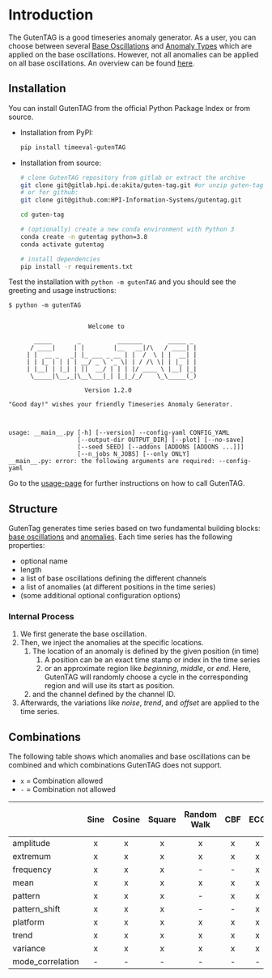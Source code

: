 # Introduction

The GutenTAG is a good timeseries anomaly generator.
As a user, you can choose between several [Base Oscillations](base-oscillations.md) and [Anomaly Types](anomaly-types.md) which are applied on the base oscillations.
However, not all anomalies can be applied on all base oscillations.
An overview can be found [here](#combinations).

## Installation

You can install GutenTAG from the official Python Package Index or from source.

- Installation from PyPI:

  ```bash
  pip install timeeval-gutenTAG
  ```

- Installation from source:

  ```bash
  # clone GutenTAG repository from gitlab or extract the archive
  git clone git@gitlab.hpi.de:akita/guten-tag.git #or unzip guten-tag.zip
  # or for github:
  git clone git@github.com:HPI-Information-Systems/gutentag.git

  cd guten-tag

  # (optionally) create a new conda environment with Python 3
  conda create -n gutentag python=3.8
  conda activate gutentag

  # install dependencies
  pip install -r requirements.txt
  ```

Test the installation with `python -m gutenTAG` and you should see the greeting and usage instructions:

```plain
$ python -m gutenTAG


                      Welcome to

       _____       _          _______       _____ _
      / ____|     | |        |__   __|/\   / ____| |
     | |  __ _   _| |_ ___ _ __ | |  /  \ | |  __| |
     | | |_ | | | | __/ _ \ '_ \| | / /\ \| | |_ | |
     | |__| | |_| | ||  __/ | | | |/ ____ \ |__| |_|
      \_____|\__,_|\__\___|_| |_|_/_/    \_\_____(_)

                     Version 1.2.0

"Good day!" wishes your friendly Timeseries Anomaly Generator.



usage: __main__.py [-h] [--version] --config-yaml CONFIG_YAML
                   [--output-dir OUTPUT_DIR] [--plot] [--no-save]
                   [--seed SEED] [--addons [ADDONS [ADDONS ...]]]
                   [--n_jobs N_JOBS] [--only ONLY]
__main__.py: error: the following arguments are required: --config-yaml
```
Go to the [usage-page](../usage.md) for further instructions on how to call GutenTAG.

## Structure

GutenTag generates time series based on two fundamental building blocks: [base oscillations](base-oscillations.md) and [anomalies](anomaly-types.md).
Each time series has the following properties:

- optional name
- length
- a list of base oscillations defining the different channels
- a list of anomalies (at different positions in the time series)
- (some additional optional configuration options)

### Internal Process

1. We first generate the base oscillation.
2. Then, we inject the anomalies at the specific locations.
    1. The location of an anomaly is defined by the given position (in time)
        1. A position can be an exact time stamp or index in the time series
        2. or an approximate region like _beginning_, _middle_, or _end_. Here, GutenTAG will randomly choose a cycle in the corresponding region and will use its start as position.
    2. and the channel defined by the channel ID.
3. Afterwards, the variations like _noise_, _trend_, and _offset_ are applied to the time series.

## Combinations

The following table shows which anomalies and base oscillations can be combined and
which combinations GutenTAG does not support.

- `x` = Combination allowed
- `-` = Combination not allowed

|                  | Sine  | Cosine | Square | Random Walk | CBF | ECG | Polynomial | Random Mode Jump | Formula | Sawtooth | Dirichlet | MLS |
|:-----------------|:-----:|:------:|:------:|:-----------:|:---:|:---:|:----------:|:----------------:|:-------:|:--------:|:---------:|:---:|
| amplitude        |   x   |   x    |   x    |      x      |  x  |  x  |     -      |        -         |    -    |    x     |     x     |  x  |
| extremum         |   x   |   x    |   x    |      x      |  x  |  x  |     x      |        -         |    x    |    x     |     x     |  x  |
| frequency        |   x   |   x    |   x    |      -      |  -  |  x  |     -      |        -         |    -    |    x     |     x     |  -  |
| mean             |   x   |   x    |   x    |      x      |  x  |  x  |     x      |        -         |    x    |    x     |     x     |  x  |
| pattern          |   x   |   x    |   x    |      -      |  x  |  x  |     -      |        -         |    -    |    x     |     x     |  x  |
| pattern_shift    |   x   |   x    |   x    |      -      |  -  |  x  |     -      |        -         |    -    |    x     |     x     |  -  |
| platform         |   x   |   x    |   x    |      x      |  x  |  x  |     x      |        -         |    x    |    x     |     x     |  x  |
| trend            |   x   |   x    |   x    |      x      |  x  |  x  |     x      |        -         |    x    |    x     |     x     |  x  |
| variance         |   x   |   x    |   x    |      x      |  x  |  x  |     x      |        -         |    x    |    x     |     x     |  x  |
| mode_correlation |   -   |   -    |   -    |      -      |  -  |  -  |     -      |        x         |    -    |    -     |     -     |  -  |
